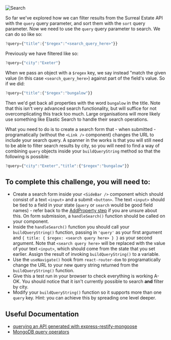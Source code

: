 ![Search](https://s3.eu-west-2.amazonaws.com/mcrcodes/course/surreal-estate/search.png)

So far we've explored how we can filter results from the Surreal Estate API with the `query` query parameter, and sort them with the `sort` query parameter. Now we need to use the `query` query parameter to search. We can do so like so:

```js
?query={"title":{"$regex":"<search_query_here>"}}
```

Previously we have filtered like so:

```js
?query={"city":"Exeter"}
```

When we pass an object with a `$regex` key, we say instead "match the given value (in this case `<search_query_here>`) against part of the field's value. So if we did:

```js
?query={"title":{"$regex":"bungalow"}}
```

Then we'd get back all properties with the word `bungalow` in the title. Note that this isn't very advanced search functionality, but will suffice for not overcomplicating this track too much. Large organisations will more likely use something like Elastic Search to handle their search operations.

What you need to do is to create a search form that - when submitted - programatically (without the `<Link />` component) changes the URL to include your search query. A spanner in the works is that you will still need to be able to filter search results by city, so you will need to find a way of combining `query` objects inside your `buildQueryString` method so that the following is possible:

```js
?query={"city":"Exeter","title":{"$regex":"bungalow"}}
```

## To complete this challenge, you will need to:
* Create a search form inside your `<SideBar />` component which should consist of a text `<input>` and a submit `<button>`. The text `<input>` should be tied to a field in your state (`query` or `search` would be good field names) - refer back to the [AddProperty step](https://platform.manchestercodes.com/module/frontend/further-react/?pageId=8TqoTDrAlvkzxelfwDuP) if you are unsure about this. On form submission, a `handleSearch()` function should be called on your component.
* Inside the `handleSearch()` function you should call your `buildQueryString()` function, passing in `'query'` as your first argument and `{ title: { $regex: <search query here> } }` as your second argument. Note that `<search query here>` will be replaced with the value of your text `<input>`, which should come from the state that you set earlier. Assign the result of invoking `buildQueryString()` to a variable.
* Use the `useNavigate()` hook from `react-router-dom` to programatically change the URL to your new query string returned from the `buildQueryString()` function.
* Give this a test run in your browser to check everything is working A-OK. You should notice that it isn't currently possible to search **and** filter by city.
* Modify your `buildQueryString()` function so it supports more than one `query` key. Hint: you can achieve this by spreading one level deeper.

## Useful Documentation
 - [querying an API generated with express-restify-mongoose](https://florianholzapfel.github.io/express-restify-mongoose/#query)
- [MongoDB query operators](https://docs.mongodb.com/manual/reference/operator/query/)